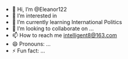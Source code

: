 - 👋 Hi, I’m @Eleanor122
- 👀 I’m interested in 
- 🌱 I’m currently learning International Politics
- 💞️ I’m looking to collaborate on ...
- 📫 How to reach me intelligent8@163.com
- 😄 Pronouns: ...
- ⚡ Fun fact: ...

<!---
Eleanor122/Eleanor122 is a ✨ special ✨ repository because its `README.md` (this file) appears on your GitHub profile.
You can click the Preview link to take a look at your changes.
--->
